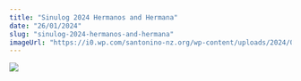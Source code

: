 ```yaml
---
title: "Sinulog 2024 Hermanos and Hermana"
date: "26/01/2024"
slug: "sinulog-2024-hermanos-and-hermana"
imageUrl: "https://i0.wp.com/santonino-nz.org/wp-content/uploads/2024/01/Hermano2024.jpg?resize=622%2C776&ssl=1"
---
```


[![](https://i0.wp.com/santonino-nz.org/wp-content/uploads/2024/01/Hermano2024.jpg?resize=622%2C776&ssl=1)](https://i0.wp.com/santonino-nz.org/wp-content/uploads/2024/01/Hermano2024.jpg?ssl=1)